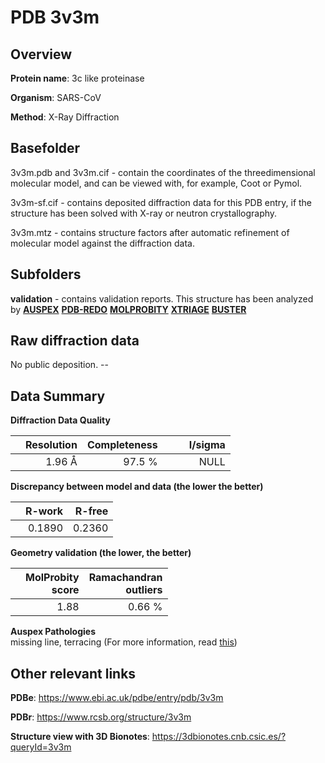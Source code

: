 # PDB 3v3m

## Overview

**Protein name**: 3c like proteinase

**Organism**: SARS-CoV

**Method**: X-Ray Diffraction

## Basefolder

3v3m.pdb and 3v3m.cif - contain the coordinates of the threedimensional molecular model, and can be viewed with, for example, Coot or Pymol.

3v3m-sf.cif - contains deposited diffraction data for this PDB entry, if the structure has been solved with X-ray or neutron crystallography.

3v3m.mtz - contains structure factors after automatic refinement of molecular model against the diffraction data.

## Subfolders





**validation** - contains validation reports. This structure has been analyzed by [**AUSPEX**](https://github.com/thorn-lab/coronavirus_structural_task_force/tree/master/pdb/3c_like_proteinase/SARS-CoV/3v3m/validation/auspex) [**PDB-REDO**](https://github.com/thorn-lab/coronavirus_structural_task_force/tree/master/pdb/3c_like_proteinase/SARS-CoV/3v3m/validation/pdb-redo) [**MOLPROBITY**](https://github.com/thorn-lab/coronavirus_structural_task_force/tree/master/pdb/3c_like_proteinase/SARS-CoV/3v3m/validation/molprobity) [**XTRIAGE**](https://github.com/thorn-lab/coronavirus_structural_task_force/blob/master/pdb/3c_like_proteinase/SARS-CoV/3v3m/validation/Xtriage_output.log) [**BUSTER**](https://www.globalphasing.com/buster/wiki/index.cgi?Covid19Pdb3V3M)

## Raw diffraction data

No public deposition. --<br> 

## Data Summary
**Diffraction Data Quality**

|   | Resolution | Completeness| I/sigma |
|---|-------------:|----------------:|--------------:|
|   |1.96 Å|97.5  %|<img width=50/>NULL |

**Discrepancy between model and data (the lower the better)**

|   | **R-work**| **R-free**   
|---|-------------:|----------------:|           
||  0.1890|  0.2360|

**Geometry validation (the lower, the better)**

|   |**MolProbity<br>score**| **Ramachandran<br>outliers** 
|---|-------------:|----------------:|
||  1.88|  0.66 %|

**Auspex Pathologies**<br> missing line, terracing (For more information, read [this](https://github.com/thorn-lab/coronavirus_structural_task_force/blob/master/pdb/3c_like_proteinase/SARS-CoV/3v3m/validation/auspex/3v3m_auspex_comments.txt))

 



## Other relevant links 
**PDBe**:  https://www.ebi.ac.uk/pdbe/entry/pdb/3v3m
 
**PDBr**: https://www.rcsb.org/structure/3v3m 

**Structure view with 3D Bionotes**: https://3dbionotes.cnb.csic.es/?queryId=3v3m

